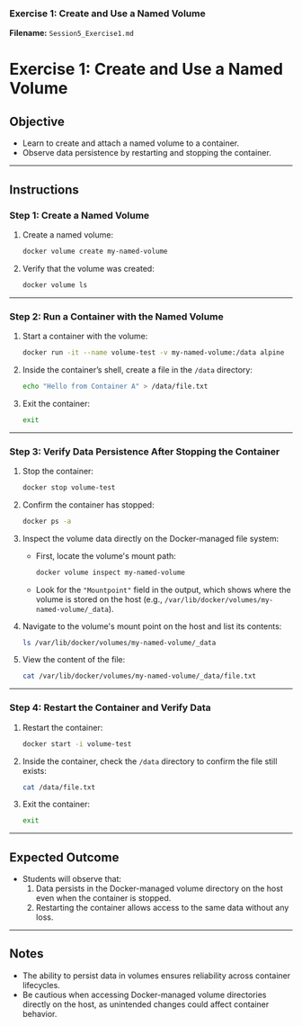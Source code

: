 

### **Exercise 1: Create and Use a Named Volume**

**Filename:** `Session5_Exercise1.md`


# Exercise 1: Create and Use a Named Volume

## Objective
- Learn to create and attach a named volume to a container.
- Observe data persistence by restarting and stopping the container.

---

## Instructions

### Step 1: Create a Named Volume
1. Create a named volume:
   ```bash
   docker volume create my-named-volume
   ```

2. Verify that the volume was created:
   ```bash
   docker volume ls
   ```

---

### Step 2: Run a Container with the Named Volume
1. Start a container with the volume:
   ```bash
   docker run -it --name volume-test -v my-named-volume:/data alpine
   ```

2. Inside the container’s shell, create a file in the `/data` directory:
   ```bash
   echo "Hello from Container A" > /data/file.txt
   ```

3. Exit the container:
   ```bash
   exit
   ```

---

### Step 3: Verify Data Persistence After Stopping the Container
1. Stop the container:
   ```bash
   docker stop volume-test
   ```

2. Confirm the container has stopped:
   ```bash
   docker ps -a
   ```

3. Inspect the volume data directly on the Docker-managed file system:
   - First, locate the volume's mount path:
     ```bash
     docker volume inspect my-named-volume
     ```
   - Look for the `"Mountpoint"` field in the output, which shows where the volume is stored on the host (e.g., `/var/lib/docker/volumes/my-named-volume/_data`).

4. Navigate to the volume's mount point on the host and list its contents:
   ```bash
   ls /var/lib/docker/volumes/my-named-volume/_data
   ```

5. View the content of the file:
   ```bash
   cat /var/lib/docker/volumes/my-named-volume/_data/file.txt
   ```

---

### Step 4: Restart the Container and Verify Data
1. Restart the container:
   ```bash
   docker start -i volume-test
   ```

2. Inside the container, check the `/data` directory to confirm the file still exists:
   ```bash
   cat /data/file.txt
   ```

3. Exit the container:
   ```bash
   exit
   ```

---

## Expected Outcome
- Students will observe that:
  1. Data persists in the Docker-managed volume directory on the host even when the container is stopped.
  2. Restarting the container allows access to the same data without any loss.

---

## Notes
- The ability to persist data in volumes ensures reliability across container lifecycles.
- Be cautious when accessing Docker-managed volume directories directly on the host, as unintended changes could affect container behavior.


